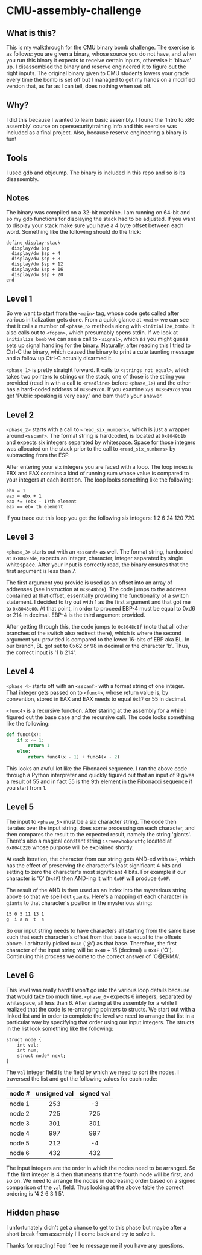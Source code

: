 # CMU-assembly-challenge

## What is this?

This is my walkthrough for the CMU binary bomb challenge. The exercise is as
follows: you are given a binary, whose source you do not have, and when you
run this binary it expects to receive certain inputs, otherwise it 'blows' up.
I disassembled the binary and reserve engineered it to figure out the right
inputs. The original binary given to CMU students lowers your grade every time the
bomb is set off but I managed to get my hands on a modified version that, as far
as I can tell, does nothing when set off.

## Why?

I did this because I wanted to learn basic assembly. I found the 'Intro to x86
assembly' course on opensecuritytraining.info and this exercise was included
as a final project. Also, because reserve engineering a binary is fun!

## Tools

I used gdb and objdump. The binary is included in this repo and so is its
disassembly.

## Notes

The binary was compiled on a 32-bit machine. I am running on 64-bit and so
my gdb functions for displaying the stack had to be adjusted. If you want to
display your stack make sure you have a 4 byte offset between each word.
Something like the following should do the trick:

```
define display-stack
  display/dw $sp
  display/dw $sp + 4
  display/dw $sp + 8
  display/dw $sp + 12
  display/dw $sp + 16
  display/dw $sp + 20
end
```

## Level 1

So we want to start from the `<main>` tag, whose code gets called after
various initialization gets done. From a quick glance at `<main>` we can
see that it calls a number of `<phase_n>` methods along with
`<initialize_bomb>`. It also calls out to `<fopen>`, which presumably opens
stdin. If we look at `initialize_bomb` we can see a call to `<signal>`, which
as you might guess sets up signal handling for the binary. Naturally, after
reading this I tried to Ctrl-C the binary, which caused the binary to print
a cute taunting message and a follow up Ctrl-C actually disarmed it.

`<phase_1>` is pretty straight forward. It calls to `<strings_not_equal>`,
which takes two pointers to strings on the stack, one of those is the
string you provided (read in with a call to `<readline>` before `<phase_1>`)
and the other has a hard-coded address of `0x80497c0`. If you examine
`x/s 0x80497c0` you get 'Public speaking is very easy.' and bam that's your
answer.

## Level 2

`<phase_2>` starts with a call to `<read_six_numbers>`, which
is just a wrapper around `<sscanf>`. The format string is hardcoded, is
located at `0x8049b1b` and expects six integers separated by whitespace. Space
for those integers was allocated on the stack prior to the call to
`<read_six_numbers>` by subtracting from the ESP.

After entering your six integers you are faced with a loop. The loop index
is EBX and EAX contains a kind of running sum whose value is compared to your 
integers at each iteration. The loop looks something like the following:

```
ebx = 1
eax = ebx + 1
eax *= (ebx - 1)th element
eax == ebx th element
```

If you trace out this loop you get the following six integers: 1 2 6 24 120 720.

## Level 3

`<phase_3>` starts out with an `<sscanf>` as well. The format string,
hardcoded at `0x80497de`, expects an integer, character, integer separated by
single whitespace. After your input is correctly read, the binary ensures
that the first argument is less than 7.

The first argument you provide is used as an offset into an array of
addresses (see instruction at `0x8048bd6`). The code jumps to the address
contained at that offset, essentially providing the functionality of a switch
statement. I decided to try out with 1 as the first argument and that got me
to `0x8048c00`. At that point, in order to proceed EBP-4 must be equal to
0xd6 or 214 in decimal. EBP-4 is the third argument provided.

After getting through this, the code jumps to `0x8048c8f` (note that all
other branches of the switch also redirect there),
which is where the second argument you provided is compared to the lower
16-bits of EBP aka BL. In our branch, BL got set to 0x62 or 98 in decimal or
the character 'b'. Thus, the correct input is '1 b 214'.

## Level 4

`<phase_4>` starts off with an `<sscanf>` with a format string of one integer.
That integer gets passed on to `<func4>`, whose return value is, by convention,
stored in EAX and EAX needs to equal `0x37` or 55 in decimal.

`<func4>` is a recursive function. After staring at the assembly for a while
I figured out the base case and the recursive call. The code looks something
like the following:

```python
def func4(x):
    if x <= 1:
        return 1
    else:
        return func4(x - 1) + func4(x - 2)
```

This looks an awful lot like the Fibonacci sequence. I ran the above code
through a Python interpreter and quickly figured out that an input of
9 gives a result of 55 and in fact 55 is the 9th element in the Fibonacci
sequence if you start from 1.

## Level 5

The input to `<phase_5>` must be a six character string. The code then
iterates over the input string, does some processing on each character,
and then compares the result to the expected result, namely the string
'giants'. There's also a magical constant string `isrveawhobpnutfg` located
at `0x804b220` whose purpose will be explained shortly.

At each iteration, the character from our string gets AND-ed
with `0xF`, which has the effect of preserving the character's least significant
4 bits and setting to zero the character's most significant 4 bits. For example
if our character is 'O' (`0x4F`) then AND-ing it with `0x0F` will produce `0x0F`.

The result of the AND is then used as an index into the mysterious string above
so that we spell out `giants`. Here's a mapping of each character in `giants` to
that character's position in the mysterious string:

```
15 0 5 11 13 1
g  i a n  t  s
```

So our input string needs to have characters all starting from the same base
such that each character's offset from that base is equal to the offsets above.
I arbitrarily picked `0x40` ('@') as that base. Therefore, the first character
of the input string will be `0x40` + 15 (decimal) = `0x4F` ('O'). Continuing this
process we come to the correct answer of 'O@EKMA'.

## Level 6

This level was really hard! I won't go into the various loop details because that
would take too much time. `<phase_6>` expects 6 integers, separated by whitespace,
all less than 6. After staring at the assembly for a while I realized that
the code is re-arranging pointers to structs. We start out with a linked list and in
order to complete the level we need to arrange that list in a particular way by
specifying that order using our input integers.
The structs in the list look something like the following:

```
struct node {
    int val;
    int num;
    struct node* next;
}
```

The `val` integer field is the field by which we need to sort the nodes. I traversed
the list and got the following values for each node:

|node #| unsigned val| signed val|
|:----:|:-----------:|:---------:|
|node 1|253|-3|
|node 2|725|725|
|node 3|301|301|
|node 4|997|997|
|node 5|212|-4|
|node 6|432|432|

The input integers are the order in which the nodes need to be arranged. So if the
first integer is 4 then that means that the fourth node will be first, and so on.
We need to arrange the nodes in decreasing order based on a signed comparison
of the `val` field. Thus looking at the above table the correct ordering is
'4 2 6 3 1 5'.

## Hidden phase

I unfortunately didn't get a chance to get to this phase but maybe after a short
break from assembly I'll come back and try to solve it.


Thanks for reading! Feel free to message me if you have any questions.